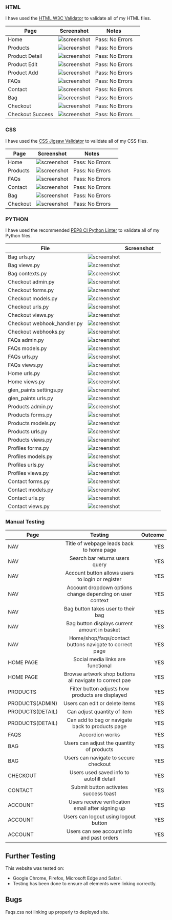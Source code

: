 ### HTML

I have used the [HTML W3C Validator](https://validator.w3.org) to validate all of my HTML files.

| Page | Screenshot | Notes | |
| --- | --- | --- | --- |
| Home | ![screenshot](docs/testing/html/home.png) | Pass: No Errors|
| Products | ![screenshot](docs/testing/html/products.png) | Pass: No Errors |
| Product Detail | ![screenshot](docs/testing/html/product_detail.png) | Pass: No Errors|
| Product Edit | ![screenshot](docs/testing/html/product_edit.pngg) | Pass: No Errors |
| Product Add | ![screenshot](docs/testing/html/product_add.png) | Pass: No Errors |
| FAQs | ![screenshot](docs/testing/html/contact.png) | Pass: No Errors|
| Contact | ![screenshot](docs/testing/html/contact.png) | Pass: No Errors |
| Bag | ![screenshot](docs/testing/html/bag.png) | Pass: No Errors |
| Checkout | ![screenshot](docs/testing/html/checkout.png) | Pass: No Errors |
| Checkout Success | ![screenshot](docs/testing/html/checkout_success.png) | Pass: No Errors |

### CSS

I have used the [CSS Jigsaw Validator](https://jigsaw.w3.org/css-validator/) to validate all of my CSS files.

| Page | Screenshot | Notes | |
| --- | --- | --- | --- |
| Home | ![screenshot](docs/testing/css/home_css.png) | Pass: No Errors|
| Products | ![screenshot](docs/testing/css/product_css.png) | Pass: No Errors |
| FAQs | ![screenshot](docs/testing/css/faqs_css.png) | Pass: No Errors|
| Contact | ![screenshot](docs/testing/css/contact_css.png) | Pass: No Errors |
| Bag | ![screenshot](docs/testing/css/bag_css.png) | Pass: No Errors |
| Checkout | ![screenshot](docs/testing/css/checkut_css.png) | Pass: No Errors |

### PYTHON

I have used the recommended [PEP8 CI Python Linter](https://pep8ci.herokuapp.com) to validate all of my Python files.

| File |  | Screenshot |  |
| --- | --- | --- | --- |
| Bag urls.py | ![screenshot](docs/testing/python/bag_urls.png) |
| Bag views.py | ![screenshot](docs/testing/python/bag_views.png) |
| Bag contexts.py | ![screenshot](docs/testing/python/bag_contexts.png) |
| Checkout admin.py | ![screenshot](docs/testing/python/checkout_admin.png) |
| Checkout forms.py | ![screenshot](docs/testing/python/checkout_forms.png) |
| Checkout models.py | ![screenshot](docs/testing/python/checkout_models.png) |
| Checkout urls.py | ![screenshot](docs/testing/python/checkout_urls.png) |
| Checkout views.py | ![screenshot](docs/testing/python/checkout_views.png) |
| Checkout webhook_handler.py | ![screenshot](docs/testing/python/checkout_webhook_handler.png) |
| Checkout webhooks.py | ![screenshot](docs/testing/python/checkout_webhooks.png) |
| FAQs admin.py | ![screenshot](docs/testing/python/faqs_admin.png) |
| FAQs models.py | ![screenshot](docs/testing/python/faqs_models.png) |
| FAQs urls.py | ![screenshot](docs/testing/python/faqs_urls.png) |
| FAQs views.py | ![screenshot](docs/testing/python/faqs_views.png) |
| Home urls.py | ![screenshot](docs/testing/python/home_urls.png) |
| Home views.py | ![screenshot](docs/testing/python/home_views.png) |
| glen_paints settings.py | ![screenshot](docs/testing/python/glen_paints_settings.png) |
| glen_paints urls.py | ![screenshot](docs/testing/python/glen_paints_urls.png) |
| Products admin.py | ![screenshot](docs/testing/python/products_admin.png) |
| Products forms.py | ![screenshot](docs/testing/python/products_forms.png) |
| Products models.py | ![screenshot](docs/testing/python/products_models.png) |
| Products urls.py | ![screenshot](docs/testing/python/products_urls.png) |
| Products views.py | ![screenshot](docs/testing/python/products_views.png) |
| Profiles forms.py | ![screenshot](docs/testing/python/products_forms.png) |
| Profiles models.py | ![screenshot](docs/testing/python/products_models.png) |
| Profiles urls.py | ![screenshot](docs/testing/python/product_urls.png) |
| Profiles views.py | ![screenshot](docs/testing/python/products_views.png) |
| Contact forms.py | ![screenshot](docs/testing/python/contact_forms.png) |
| Contact models.py | ![screenshot](docs/testing/python/contact_model.png) |
| Contact urls.py | ![screenshot](docs/testing/python/contact_urls.png) |
| Contact views.py | ![screenshot](docs/testing/python/contact_views.png) |

### Manual Testing 

| **Page**        | **Testing**                                                      | **Outcome** |
| --------------- | :--------------------------------------------------------------: | ---:|
|NAV              | Title of webpage leads back to home page                         | YES|
|NAV              | Search bar returns users query                                   | YES|
|NAV              | Account button allows users to login or register                 | YES|
|NAV              | Account dropdown options change depending on user context        | YES|
|NAV              | Bag button takes user to their bag                               | YES|
|NAV              | Bag button displays current amount in basket                     | YES|
|NAV              | Home/shop/faqs/contact buttons navigate to correct page          | YES|
|HOME PAGE        | Social media links are functional                                | YES|
|HOME PAGE        |  Browse artwork shop buttons all navigate to correct pae         | YES|
|PRODUCTS         | Filter button adjusts how products are displayed                 | YES|
|PRODUCTS(ADMIN)  | Users can edit or delete items                                   | YES|
|PRODUCTS(DETAIL) | Can adjust quantity of item                                      | YES|
|PRODUCTS(DETAIL) | Can add to bag or navigate back to products page                 | YES|
|FAQS             | Accordion works                                                  | YES|
|BAG              | Users can adjust the quantity of products                        | YES|
|BAG              | Users can navigate to secure checkout                            | YES|
|CHECKOUT         | Users used saved info to autofill detail                         | YES|
|CONTACT          | Submit button activates success toast                            | YES|
|ACCOUNT          | Users receive verification email after signing up                | YES|
|ACCOUNT          | Users can logout using logout button                             | YES|
|ACCOUNT          | Users can see account info and past orders                       | YES|


## Further Testing

This website was tested on:

- Google Chrome, Firefox, Microsoft Edge and Safari.
- Testing has been done to ensure all elements were linking correctly.

## Bugs

Faqs.css not linking up properly to deployed site. 
